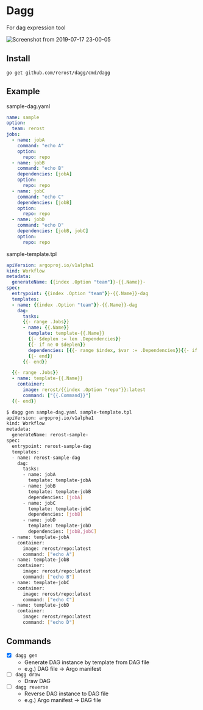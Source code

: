 # Dagg 
For dag expression tool

![Screenshot from 2019-07-17 23-00-05](https://user-images.githubusercontent.com/5201588/61381933-c6a29900-a8e6-11e9-968f-105215d714e8.png)

## Install
```
go get github.com/rerost/dagg/cmd/dagg
```

## Example
sample-dag.yaml
```yaml
name: sample
option:
  team: rerost
jobs:
  - name: jobA
    command: "echo A"
    option:
      repo: repo
  - name: jobB
    command: "echo B"
    dependencies: [jobA]
    option:
      repo: repo
  - name: jobC
    command: "echo C"
    dependencies: [jobB]
    option:
      repo: repo
  - name: jobD
    command: "echo D"
    dependencies: [jobB, jobC]
    option:
      repo: repo
```

sample-template.tpl
```yaml
apiVersion: argoproj.io/v1alpha1
kind: Workflow
metadata:
  generateName: {{index .Option "team"}}-{{.Name}}-
spec:
  entrypoint: {{index .Option "team"}}-{{.Name}}-dag
  templates:
  - name: {{index .Option "team"}}-{{.Name}}-dag
    dag:
      tasks:
      {{- range .Jobs}}
      - name: {{.Name}}
        template: template-{{.Name}}
        {{- $deplen := len .Dependencies}}
        {{- if ne 0 $deplen}}
        dependencies: [{{- range $index, $var := .Dependencies}}{{- if ne $index 0}}, {{- end}}{{$var}}{{- end}}]
        {{- end}}
      {{- end}}

  {{- range .Jobs}}
  - name: template-{{.Name}}
    container:
      image: rerost/{{index .Option "repo"}}:latest
      command: ["{{.Command}}"]
  {{- end}}
```

```bash
$ dagg gen sample-dag.yaml sample-template.tpl
apiVersion: argoproj.io/v1alpha1
kind: Workflow
metadata:
  generateName: rerost-sample-
spec:
  entrypoint: rerost-sample-dag
  templates:
  - name: rerost-sample-dag
    dag:
      tasks:
      - name: jobA
        template: template-jobA
      - name: jobB
        template: template-jobB
        dependencies: [jobA]
      - name: jobC
        template: template-jobC
        dependencies: [jobB]
      - name: jobD
        template: template-jobD
        dependencies: [jobB,jobC]
  - name: template-jobA
    container:
      image: rerost/repo:latest
      command: ["echo A"]
  - name: template-jobB
    container:
      image: rerost/repo:latest
      command: ["echo B"]
  - name: template-jobC
    container:
      image: rerost/repo:latest
      command: ["echo C"]
  - name: template-jobD
    container:
      image: rerost/repo:latest
      command: ["echo D"]
```

## Commands
- [x] `dagg gen`
  - Generate DAG instance by template from DAG file
  - e.g.) DAG file -> Argo manifest
- [ ] `dagg draw`
  - Draw DAG
- [ ] `dagg reverse`
  - Reverse DAG instance to DAG file
  - e.g.) Argo manifest -> DAG file
